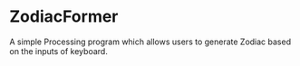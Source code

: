 # ZodiacFormer
A simple Processing program which allows users to generate Zodiac based on the inputs of keyboard.
